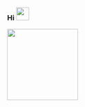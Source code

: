 ### Hi <img src="https://raw.githubusercontent.com/MartinHeinz/MartinHeinz/master/wave.gif" width="30px">
<img height=165 align="center" src="https://github-readme-stats.vercel.app/api?username=joaozangeli&count_private=true&show_icons=true&theme=cobalt"/>


<!--
**joaozangeli/joaozangeli** is a ✨ _special_ ✨ repository because its `README.md` (this file) appears on your GitHub profile.

Here are some ideas to get you started:

- 🔭 I’m currently working on ...
- 🌱 I’m currently learning ...
- 👯 I’m looking to collaborate on ...
- 🤔 I’m looking for help with ...
- 💬 Ask me about ...
- 📫 How to reach me: ...
- 😄 Pronouns: ...
- ⚡ Fun fact: ...
-->
